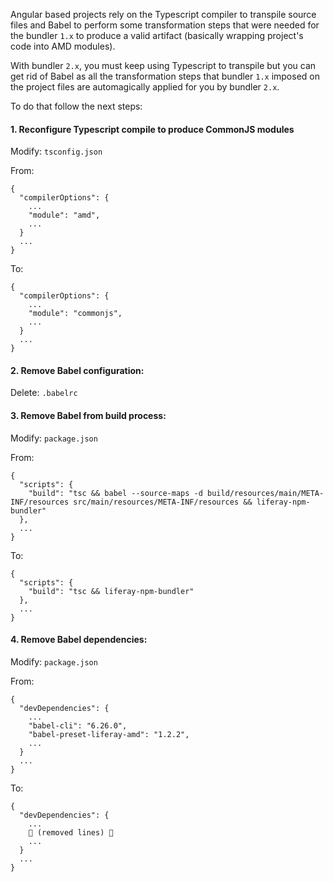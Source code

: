Angular based projects rely on the Typescript compiler to transpile source files and Babel to perform some transformation steps that were needed for the bundler `1.x` to produce a valid artifact (basically wrapping project's code into AMD modules).

With bundler `2.x`, you must keep using Typescript to transpile but you can get rid of Babel as all the transformation steps that bundler `1.x` imposed on the project files are automagically applied for you by bundler `2.x`.

To do that follow the next steps:

#### 1. Reconfigure Typescript compile to produce CommonJS modules

Modify: `tsconfig.json`

From:

```
{
  "compilerOptions": {
    ...
    "module": "amd",
    ...
  }
  ...
}
```

To:

```
{
  "compilerOptions": {
    ...
    "module": "commonjs",
    ...
  }
  ...
}
```

#### 2. Remove Babel configuration:

Delete: `.babelrc`

#### 3. Remove Babel from build process:

Modify: `package.json`

From:

```
{
  "scripts": {
    "build": "tsc && babel --source-maps -d build/resources/main/META-INF/resources src/main/resources/META-INF/resources && liferay-npm-bundler"
  },
  ...
}
```

To:

```
{
  "scripts": {
    "build": "tsc && liferay-npm-bundler"
  },
  ...
}
```

#### 4. Remove Babel dependencies:

Modify: `package.json`

From:

```
{
  "devDependencies": {
    ...
    "babel-cli": "6.26.0",
    "babel-preset-liferay-amd": "1.2.2",
    ...
  }
  ...
}
```

To:

```
{
  "devDependencies": {
    ...
    🚫 (removed lines) 🚫
    ...
  }
  ...
}
```
